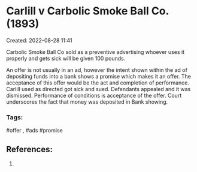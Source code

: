 # Carlill v Carbolic Smoke Ball Co. (1893)
Created: 2022-08-28 11:41

Carbolic Smoke Ball Co sold as a preventive advertising whoever uses it properly and gets sick will be given 100 pounds. 

An offer is not usually in an ad, however the intent shown within the ad of depositing funds into a bank shows a promise which makes it an offer. The acceptance of this offer would be the act and completion of performance. Carlill used as directed got sick and sued. Defendants appealed and it was dismissed. Performance of conditions is acceptance of the offer. Court underscores the fact that money was deposited in Bank showing.

### Tags:
#offer , #ads #promise 



## References:

1. 